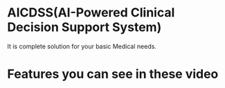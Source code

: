 # AICDSS(AI-Powered Clinical Decision Support System)
It is complete solution for your basic Medical needs.

# Features you can see in these video

